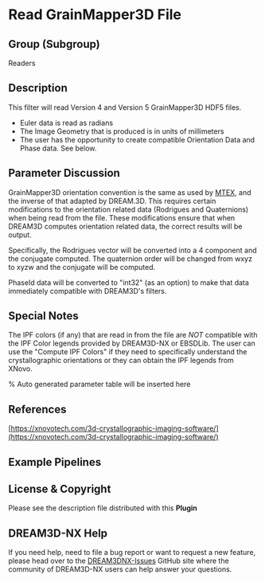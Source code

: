 # Read GrainMapper3D File

## Group (Subgroup)

Readers

## Description

This filter will read Version 4 and Version 5 GrainMapper3D HDF5 files. 

- Euler data is read as radians
- The Image Geometry that is produced is in units of millimeters
- The user has the opportunity to create compatible Orientation Data and Phase data. See below.

## Parameter Discussion

GrainMapper3D orientation convention is the same as used by [MTEX](https://mtex-toolbox.github.io), and the inverse of that adapted by DREAM.3D.
This requires certain modifications to the orientation related data (Rodrigues and Quaternions) when being read from the
file. These modifications ensure that when DREAM3D computes orientation related data, the correct results
will be output.

Specifically, the Rodrigues vector will be converted into a 4 component and the conjugate computed. The quaternion
order will be changed from wxyz to xyzw and the conjugate will be computed.

PhaseId data will be converted to "int32" (as an option) to make that data immediately compatible
with DREAM3D's filters.

## Special Notes

The IPF colors (if any) that are read in from the file are *NOT* compatible with the IPF 
Color legends provided by DREAM3D-NX or EBSDLib. The user can use the "Compute IPF Colors"
if they need to specifically understand the crystallographic orientations or they
can obtain the IPF legends from XNovo.

% Auto generated parameter table will be inserted here

## References

[https://xnovotech.com/3d-crystallographic-imaging-software/](https://xnovotech.com/3d-crystallographic-imaging-software/)

## Example Pipelines


## License & Copyright

Please see the description file distributed with this **Plugin**

## DREAM3D-NX Help

If you need help, need to file a bug report or want to request a new feature, please head over to the [DREAM3DNX-Issues](https://github.com/BlueQuartzSoftware/DREAM3DNX-Issues/discussions) GitHub site where the community of DREAM3D-NX users can help answer your questions.

